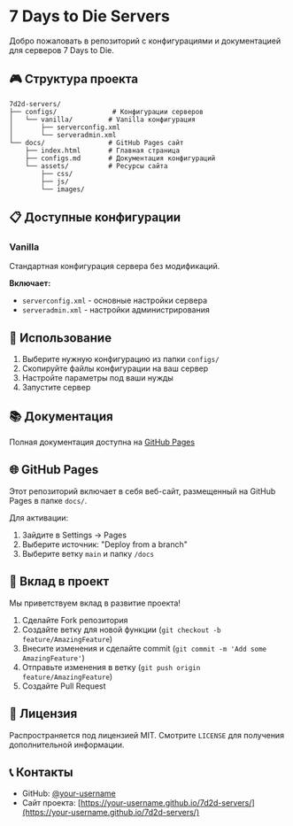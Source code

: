 # 7 Days to Die Servers

Добро пожаловать в репозиторий с конфигурациями и документацией для серверов 7 Days to Die.

## 🎮 Структура проекта

```
7d2d-servers/
├── configs/              # Конфигурации серверов
│   └── vanilla/         # Vanilla конфигурация
│       ├── serverconfig.xml
│       └── serveradmin.xml
└── docs/                # GitHub Pages сайт
    ├── index.html       # Главная страница
    ├── configs.md       # Документация конфигураций
    └── assets/          # Ресурсы сайта
        ├── css/
        ├── js/
        └── images/
```

## 📋 Доступные конфигурации

### Vanilla
Стандартная конфигурация сервера без модификаций.

**Включает:**
- `serverconfig.xml` - основные настройки сервера
- `serveradmin.xml` - настройки администрирования

## 🚀 Использование

1. Выберите нужную конфигурацию из папки `configs/`
2. Скопируйте файлы конфигурации на ваш сервер
3. Настройте параметры под ваши нужды
4. Запустите сервер

## 📚 Документация

Полная документация доступна на [GitHub Pages](https://your-username.github.io/7d2d-servers/)

## 🌐 GitHub Pages

Этот репозиторий включает в себя веб-сайт, размещенный на GitHub Pages в папке `docs/`. 

Для активации:
1. Зайдите в Settings → Pages
2. Выберите источник: "Deploy from a branch"
3. Выберите ветку `main` и папку `/docs`

## 🤝 Вклад в проект

Мы приветствуем вклад в развитие проекта! 

1. Сделайте Fork репозитория
2. Создайте ветку для новой функции (`git checkout -b feature/AmazingFeature`)
3. Внесите изменения и сделайте commit (`git commit -m 'Add some AmazingFeature'`)
4. Отправьте изменения в ветку (`git push origin feature/AmazingFeature`)
5. Создайте Pull Request

## 📝 Лицензия

Распространяется под лицензией MIT. Смотрите `LICENSE` для получения дополнительной информации.

## 📞 Контакты

- GitHub: [@your-username](https://github.com/your-username)
- Сайт проекта: [https://your-username.github.io/7d2d-servers/](https://your-username.github.io/7d2d-servers/)
